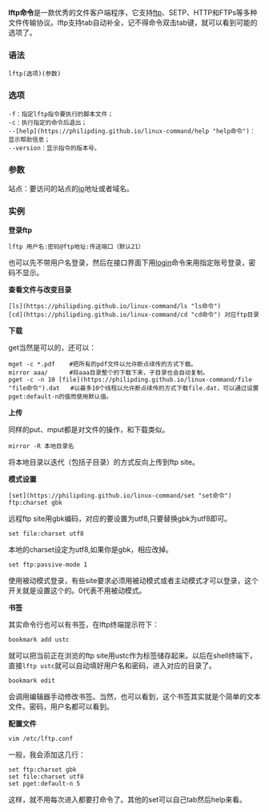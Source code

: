 **lftp命令**是一款优秀的文件客户端程序，它支持[ftp](https://philipding.github.io/linux-command/ftp "ftp命令")、SETP、HTTP和FTPs等多种文件传输协议。lftp支持tab自动补全，记不得命令双击tab键，就可以看到可能的选项了。

### 语法  

```
lftp(选项)(参数)
```

### 选项  

```
-f：指定lftp指令要执行的脚本文件；
-c：执行指定的命令后退出；
--[help](https://philipding.github.io/linux-command/help "help命令")：显示帮助信息；
--version：显示指令的版本号。
```

### 参数  

站点：要访问的站点的[ip](https://philipding.github.io/linux-command/ip "ip命令")地址或者域名。

### 实例  

**登录ftp**

```
lftp 用户名:密码@ftp地址:传送端口（默认21）
```

也可以先不带用户名登录，然后在接口界面下用[login](https://philipding.github.io/linux-command/login "login命令")命令来用指定账号登录，密码不显示。

**查看文件与改变目录**

```
[ls](https://philipding.github.io/linux-command/ls "ls命令")
[cd](https://philipding.github.io/linux-command/cd "cd命令") 对应ftp目录
```

**下载**

get当然是可以的，还可以：

```
mget -c *.pdf    #把所有的pdf文件以允许断点续传的方式下载。
mirror aaa/      #将aaa目录整个的下载下来，子目录也会自动复制。
pget -c -n 10 [file](https://philipding.github.io/linux-command/file "file命令").dat   #以最多10个线程以允许断点续传的方式下载file.dat，可以通过设置pget:default-n的值而使用默认值。
```

**上传**

同样的put、mput都是对文件的操作，和下载类似。

```
mirror -R 本地目录名
```

将本地目录以迭代（包括子目录）的方式反向上传到ftp site。

**模式设置**

```
[set](https://philipding.github.io/linux-command/set "set命令") ftp:charset gbk
```

远程ftp site用gbk编码，对应的要设置为utf8,只要替换gbk为utf8即可。

```
set file:charset utf8
```

本地的charset设定为utf8,如果你是gbk，相应改掉。

```
set ftp:passive-mode 1
```

使用被动模式登录，有些site要求必须用被动模式或者主动模式才可以登录，这个开关就是设置这个的。0代表不用被动模式。

**书签**

其实命令行也可以有书签，在lftp终端提示符下：

```
bookmark add ustc
```

就可以把当前正在浏览的ftp site用ustc作为标签储存起来。以后在shell终端下，直接`lftp ustc`就可以自动填好用户名和密码，进入对应的目录了。

```
bookmark edit
```

会调用编辑器手动修改书签。当然，也可以看到，这个书签其实就是个简单的文本文件。密码，用户名都可以看到。

**配置文件**

```
vim /etc/lftp.conf
```

一般，我会添加这几行：

```
set ftp:charset gbk
set file:charset utf8
set pget:default-n 5
```

这样，就不用每次进入都要打命令了。其他的set可以自己tab然后help来看。
